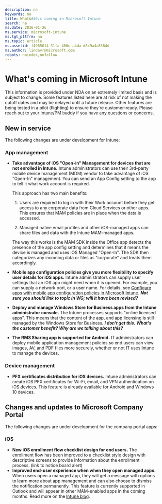 ```yaml
---
description: na
keywords: na
title: What&#39;s coming in Microsoft Intune
search: na
ms.date: 2016-01-26
ms.service: microsoft-intune
ms.tgt_pltfrm: na
ms.topic: article
ms.assetid: f49650f4-31fa-406c-a4da-d8c9a4a8384d
ms.author: lindavr@microsoft.com
robots: noindex,nofollow
---
```

# What&#39;s coming in Microsoft Intune
This information is provided under NDA on an extremely limited basis and is subject to change. Some features listed here are at risk of not making the cutoff dates and may be delayed until a future release. Other features are being tested in a pilot (flighting) to ensure they're customer-ready. Please reach out to your Intune/PM buddy if you have any questions or concerns.
## New in service
The following changes are under development for Intune:
### App management
- **Take advantage of iOS "Open-in" Management for devices that are not enrolled in Intune.** Intune administrators can use their 3rd-party mobile device management (MDM) vendor to take advantage of iOS "Open-In" management. You can send an App Config setting to the app to tell it what work account is required.  

	This approach has two main benefits:

	1. Users are required to log in with their Work account before they get access to any corporate data from Cloud Services or other apps. This ensures that MAM policies are in place when the data is accessed.

	2. Managed native email profiles and other iOS-managed apps can share files and data with the Intune MAM-managed apps. 

	The way this works is the MAM SDK inside the Office app detects the presence of the app config setting and determines that it means the device is managed and uses iOS Managed "Open-In". The SDK then categorizes any incoming data or files as "corporate" and treats them accordingly.  

- **Mobile app configuration policies give you more flexibility to specify user details for iOS apps.** Intune administrators can supply user settings that an iOS app might need when it is opened. For example, you can supply a network port, or a user name. For details, see [Configure apps with mobile app configuration policies in Microsoft Intune](https://technet.microsoft.com/library/mt481447.aspx). ***Not sure you should link to topic in WG; will it have been revised?***

- **Deploy and manage Windows Store for Business apps from the Intune administrator console.** The Intune processes supports "online licensed apps". This means that the content of the app, and app licensing is still managed by the Windows Store for Business. ***I don't get this. What's the customer benefit? Why are we talking about this?***

- **The RMS Sharing app is supported for Android.** IT administrators can deploy mobile application management policies so end users can view images, AV, and PDF files more securely, whether or not IT uses Intune to manage the devices. 

### Device management
- **PFX certificates distribution for iOS devices.** Intune administrators can create iOS PFX certificates for Wi-Fi, email, and VPN authentication on iOS devices. This feature is already available for Android and Windows 10 devices.

## Changes and updates to Microsoft Company Portal
The following changes are under development for the company portal apps:

### iOS
- **New iOS enrollment flow checklist design for end users.** The enrollment flow has been improved to a checklist style design with descriptive screens to provide information about the enrollment process. (link to notice board alert)
- **Improved end-user experience when when they open managed apps.**  When users open a managed app, they will get a message with options to learn more about app management and can also choose to dismiss the notification permanently. This feature is currently supported in Outlook and will appear in other MAM-enabled apps in the coming months. Read more on the [Intune blog](http://blogs.technet.com/b/microsoftintune/archive/2016/01/12/new-end-user-experience-mobile-application-management-for-ios.aspx).
